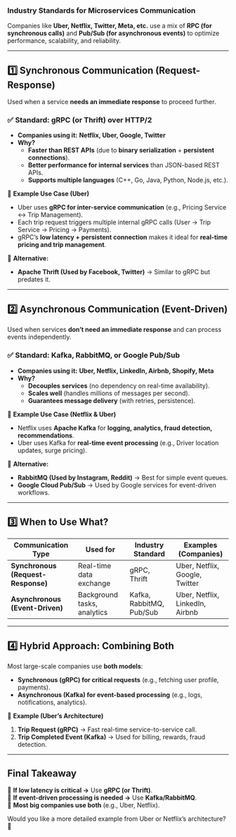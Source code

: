### **Industry Standards for Microservices Communication**  
Companies like **Uber, Netflix, Twitter, Meta, etc.** use a mix of **RPC (for synchronous calls)** and **Pub/Sub (for asynchronous events)** to optimize performance, scalability, and reliability.  

---

## **1️⃣ Synchronous Communication (Request-Response)**
Used when a service **needs an immediate response** to proceed further.  

### ✅ **Standard: gRPC (or Thrift) over HTTP/2**  
- **Companies using it:** **Netflix, Uber, Google, Twitter**  
- **Why?**  
  - **Faster than REST APIs** (due to **binary serialization** + **persistent connections**).  
  - **Better performance for internal services** than JSON-based REST APIs.  
  - **Supports multiple languages** (C++, Go, Java, Python, Node.js, etc.).  

🚀 **Example Use Case (Uber)**  
- Uber uses **gRPC for inter-service communication** (e.g., Pricing Service ↔ Trip Management).  
- Each trip request triggers multiple internal gRPC calls (User → Trip Service → Pricing → Payments).  
- gRPC’s **low latency + persistent connection** makes it ideal for **real-time pricing and trip management**.  

🔹 **Alternative:**  
- **Apache Thrift (Used by Facebook, Twitter)** → Similar to gRPC but predates it.  

---

## **2️⃣ Asynchronous Communication (Event-Driven)**
Used when services **don’t need an immediate response** and can process events independently.  

### ✅ **Standard: Kafka, RabbitMQ, or Google Pub/Sub**  
- **Companies using it:** **Uber, Netflix, LinkedIn, Airbnb, Shopify, Meta**  
- **Why?**  
  - **Decouples services** (no dependency on real-time availability).  
  - **Scales well** (handles millions of messages per second).  
  - **Guarantees message delivery** (with retries, persistence).  

🚀 **Example Use Case (Netflix & Uber)**  
- Netflix uses **Apache Kafka** for **logging, analytics, fraud detection, recommendations**.  
- Uber uses Kafka for **real-time event processing** (e.g., Driver location updates, surge pricing).  

🔹 **Alternative:**  
- **RabbitMQ (Used by Instagram, Reddit)** → Best for simple event queues.  
- **Google Cloud Pub/Sub** → Used by Google services for event-driven workflows.  

---

## **3️⃣ When to Use What?**
| Communication Type  | Used for | Industry Standard | Examples (Companies) |
|-------------------|---------|-----------------|-------------------|
| **Synchronous (Request-Response)** | Real-time data exchange | gRPC, Thrift | Uber, Netflix, Google, Twitter |
| **Asynchronous (Event-Driven)** | Background tasks, analytics | Kafka, RabbitMQ, Pub/Sub | Uber, Netflix, LinkedIn, Airbnb |

---

## **4️⃣ Hybrid Approach: Combining Both**  
Most large-scale companies use **both models**:  
- **Synchronous (gRPC) for critical requests** (e.g., fetching user profile, payments).  
- **Asynchronous (Kafka) for event-based processing** (e.g., logs, notifications, analytics).  

🔹 **Example (Uber’s Architecture)**  
1. **Trip Request (gRPC)** → Fast real-time service-to-service call.  
2. **Trip Completed Event (Kafka)** → Used for billing, rewards, fraud detection.  

---

## **Final Takeaway**
🔹 **If low latency is critical →** Use **gRPC (or Thrift)**.  
🔹 **If event-driven processing is needed →** Use **Kafka/RabbitMQ**.  
🔹 **Most big companies use both** (e.g., Uber, Netflix).  

Would you like a more detailed example from Uber or Netflix’s architecture? 🚀
